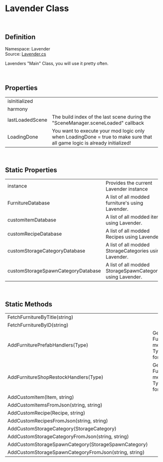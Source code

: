 # Lavender Class
<br>

## Definition
Namespace: Lavender <br>
Source: [Lavender.cs](https://github.com/leonarudo/Lavender/blob/main/Lavender/Lavender.cs)

Lavenders "Main" Class, you will use it pretty often.

<br>

## Properties

<table>
<tr>
    <td>isInitialized</td>
    <td></td>
</tr>
<tr>
    <td>harmony</td>
    <td></td>
</tr>
<tr>
    <td>lastLoadedScene</td>
    <td>The build index of the last scene during the "SceneManager.sceneLoaded" callback</td>
</tr>
<tr>
    <td>LoadingDone</td>
    <td>You want to execute your mod logic only when LoadingDone = true to make sure that all game logic is already initialized!</td>
</tr>
</table>

<br>

## Static Properties
<table>
<tr>
    <td>instance</td>
    <td>Provides the current Lavender instance</td>
</tr>
<tr>
    <td>FurnitureDatabase</td>
    <td>A list of all modded furniture's using Lavender.</td>
</tr>
<tr>
    <td>customItemDatabase</td>
    <td>A list of all modded items using Lavender.</td>
</tr>
<tr>
    <td>customRecipeDatabase</td>
    <td>A list of all modded Recipes using Lavender.</td>
</tr>
<tr>
    <td>customStorageCategoryDatabase</td>
    <td>A list of all modded StorageCategories using Lavender.</td>
</tr>
<tr>
    <td>customStorageSpawnCategoryDatabase</td>
    <td>A list of all modded StorageSpawnCategories using Lavender.</td>
</tr>
</table>

<br>

## Static Methods
<table>
<tr>
    <td>FetchFurnitureByTitle(string)</td>
    <td></td>
</tr>
<tr>
    <td>FetchFurnitureByID(string)</td>
    <td></td>
</tr>
<tr>
    <td>AddFurniturePrefabHandlers(Type)</td>
    <td>Gets all FurniturePrefabHandler methods defined in the given Type: type and registers them for the Handler callback</td>
</tr>
<tr>
    <td>AddFurnitureShopRestockHandlers(Type)</td>
    <td>Gets all FurnitureShopRestockHandler methods defined in the given Type: type and registers them for the Handler callback</td>
</tr>
<tr>
    <td>AddCustomItem(Item, string)</td>
    <td></td>
</tr>
<tr>
    <td>AddCustomItemsFromJson(string, string)</td>
    <td></td>
</tr>
<tr>
    <td>AddCustomRecipe(Recipe, string)</td>
    <td></td>
</tr>
<tr>
    <td>AddCustomRecipesFromJson(string, string)</td>
    <td></td>
</tr>
<tr>
    <td>AddCustomStorageCategory(StorageCategory)</td>
    <td></td>
</tr>
<tr>
    <td>AddCustomStorageCategoryFromJson(string, string)</td>
    <td></td>
</tr>
<tr>
    <td>AddCustomStorageSpawnCategory(StorageSpawnCategory)</td>
    <td></td>
</tr>
<tr>
    <td>AddCustomStorageSpawnCategoryFromJson(string, string)</td>
    <td></td>
</tr>
</table>